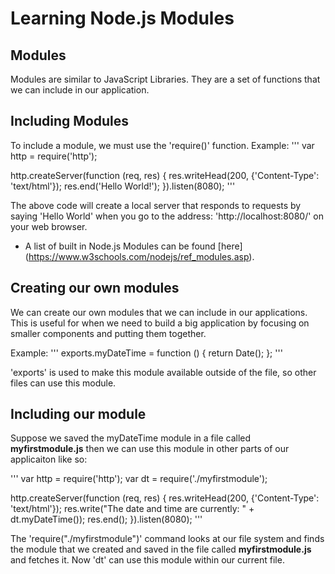 # Learning Node.js Modules

## Modules
Modules are similar to JavaScript Libraries. They are a set of functions that we can include in our application.

## Including Modules
To include a module, we must use the 'require()' function. Example:
'''
var http = require('http');

http.createServer(function (req, res) {
    res.writeHead(200, {'Content-Type': 'text/html'});
    res.end('Hello World!');
}).listen(8080);
'''

The above code will create a local server that responds to requests by saying 'Hello World' when you go to the address: 'http://localhost:8080/' on your web browser.

* A list of built in Node.js Modules can be found [here] (https://www.w3schools.com/nodejs/ref_modules.asp).

## Creating our own modules

We can create our own modules that we can include in our applications. This is useful for when we need to build a big application by focusing on smaller components and putting them together.

Example:
'''
exports.myDateTime = function () {
    return Date();
};
'''

'exports' is used to make this module available outside of the file, so other files can use this module.

## Including our module

Suppose we saved the myDateTime module in a file called **myfirstmodule.js** then we can use this module in other parts of our applicaiton like so:

'''
var http = require('http');
var dt = require('./myfirstmodule');

http.createServer(function (req, res) {
    res.writeHead(200, {'Content-Type': 'text/html'});
    res.write("The date and time are currently: " + dt.myDateTime());
    res.end();
}).listen(8080);
'''

The 'require("./myfirstmodule")' command looks at our file system and finds the module that we created and saved in the file called **myfirstmodule.js** and fetches it. Now 'dt' can use this module within our current file.
